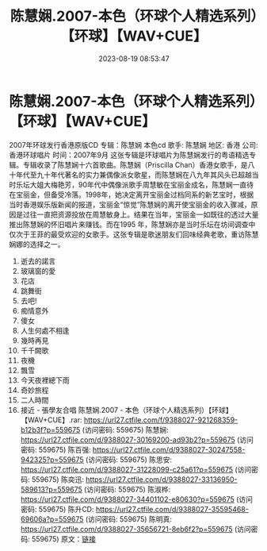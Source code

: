 ﻿---
title: 陈慧娴.2007-本色（环球个人精选系列）【环球】【WAV+CUE】
date: 2023-08-19 08:53:47
categories: WAV车载音乐、镜像
tags: 华语中文
---
# 陈慧娴.2007-本色（环球个人精选系列）【环球】【WAV+CUE】

2007年环球发行香港原版CD
专辑：陈慧娴 本色cd
歌手: 陈慧娴
地区: 香港
公司: 香港环球唱片
时间：2007年9月
这张专辑是环球唱片为陈慧娴发行的粤语精选专辑。专辑收录了陈慧娴十六首歌曲。陈慧娴（Priscilla
Chan）香港女歌手，是八十年代至九十年代著名的实力兼偶像派女歌星，而陈慧娴在八九年其风头已超越当时乐坛大姐大梅艳芳，90年代中偶像派歌手周慧敏在宝丽金成名，陈慧娴一直待在宝丽金，但备受冷落。1998年，她决定离开宝丽金过档同系的新艺宝时，根据当时香港娱乐版新闻的报道，宝丽金“惊觉”陈慧娴的离开使宝丽金的收入骤减，原因是过往一直把资源投放在周慧敏身上。结果在当年，宝丽金一如既往的透过大量推出陈慧娴的怀旧唱片来赚钱。而在1995
年，陈慧娴亦是当时乐坛在坊间调查中仅次于王菲的最受欢迎的女歌手。这张专辑是歌迷朋友们回味经典老歌，重访陈慧娴娜的选择之一。
01. 逝去的諾言
02. 玻璃窗的愛
03. 花店
04. 跳舞街
05. 去吧!
06. 痴情意外
07. 傻女
08. 人生何處不相逢
09. 幾時再見
10. 千千闕歌
11. 夜機
12. 飄雪
13. 今天夜裡總下雨
14. 奇妙旅程
15. 二人時間
16. 接近 - 張學友合唱
陈慧娴.2007 - 本色（环球个人精选系列）【环球】【WAV+CUE】.rar: https://url27.ctfile.com/f/9388027-921268359-b12b3f?p=559675
(访问密码: 559675)
陈慧娴: https://url27.ctfile.com/d/9388027-30169200-ad93b2?p=559675
(访问密码: 559675)
陈百强: https://url27.ctfile.com/d/9388027-30247558-942325?p=559675
(访问密码: 559675)
陈思安: https://url27.ctfile.com/d/9388027-31228099-c25a61?p=559675
(访问密码: 559675)
陈奕迅: https://url27.ctfile.com/d/9388027-33136950-589613?p=559675
(访问密码: 559675)
陈淑桦: https://url27.ctfile.com/d/9388027-34401102-e80630?p=559675
(访问密码: 559675)
陈升CD: https://url27.ctfile.com/d/9388027-35595468-69606a?p=559675
(访问密码: 559675)
陈明真: https://url27.ctfile.com/d/9388027-35656721-8eb6f2?p=559675
(访问密码: 559675)
原文：[链接](https://blog.sina.com.cn/s/blog_1647c7e760103136e.html)